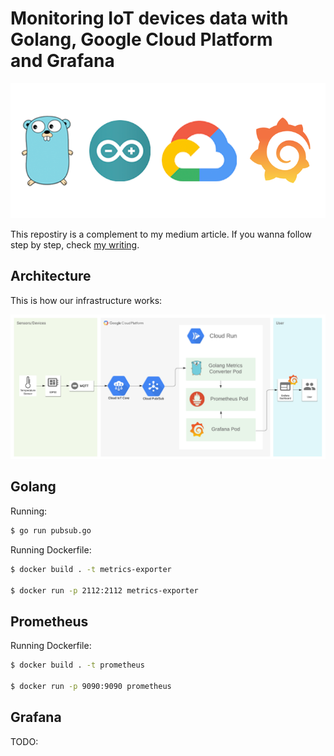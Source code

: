 # Monitoring IoT devices data with Golang, Google Cloud Platform and Grafana

![cover](images/cover.png)

This repostiry is a complement to my medium article. If you wanna follow step by step, check [my writing](medium.com).

## Architecture

This is how our infrastructure works:

![architecture](images/GCP.png)

## Golang

Running:

```bash
$ go run pubsub.go
```

Running Dockerfile:

```bash
$ docker build . -t metrics-exporter

$ docker run -p 2112:2112 metrics-exporter
```

## Prometheus

Running Dockerfile:

```bash
$ docker build . -t prometheus

$ docker run -p 9090:9090 prometheus
```

## Grafana

TODO:
